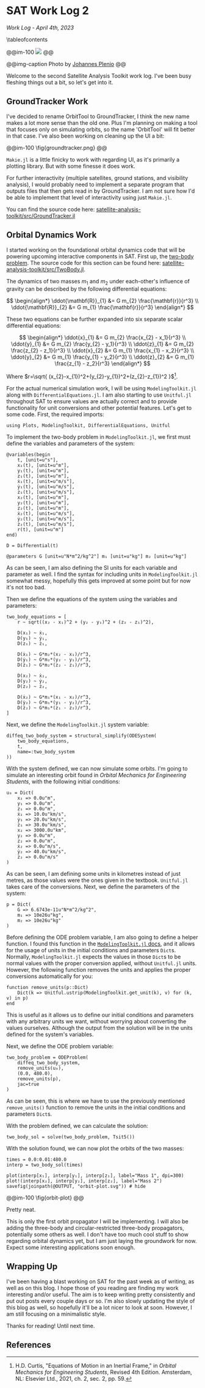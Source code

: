 # SAT Work Log 2

_Work Log - April 4th, 2023_

\tableofcontents

<!-- @def reeval = true -->

@@im-100
![](https://source.unsplash.com/DKix6Un55mw)
@@

@@img-caption
Photo by [Johannes Plenio](https://unsplash.com/photos/DKix6Un55mw)
@@

Welcome to the second Satellite Analysis Toolkit work log. I've been busy fleshing things out a bit, so let's get into it.

## GroundTracker Work

I've decided to rename OrbitTool to GroundTracker, I think the new name makes a lot more sense than the old one. Plus I'm planning on making a tool that focuses only on simulating orbits, so the name 'OrbitTool' will fit better in that case. I've also been working on cleaning up the UI a bit:

@@im-100
\fig{groundtracker.png}
@@

`Makie.jl` is a little finicky to work with regarding UI, as it's primarily a plotting library. But with some finesse it does work.

For further interactivity (multiple satellites, ground stations, and visibility analysis), I would probably need to implement a separate program that outputs files that then gets read in by GroundTracker. I am not sure how I'd be able to implement that level of interactivity using just `Makie.jl`.

You can find the source code here: [satellite-analysis-toolkit/src/GroundTracker.jl](https://github.com/MichaszJ/satellite-analysis-toolkit/blob/main/src/GroundTracker.jl)

## Orbital Dynamics Work

I started working on the foundational orbital dynamics code that will be powering upcoming interactive components in SAT. First up, the [two-body problem](https://en.wikipedia.org/wiki/Two-body_problem). The source code for this section can be found here: [satellite-analysis-toolkit/src/TwoBody.jl](https://github.com/MichaszJ/satellite-analysis-toolkit/blob/main/src/TwoBody.jl).

The dynamics of two masses $m_1$ and $m_2$ under each-other's influence of gravity can be described by the following differential equations:

$$
\begin{align*}
\ddot{\mathbf{R}}_{1} &= G m_{2} \frac{\mathbf{r}}{r^3} \\
\ddot{\mathbf{R}}_{2} &= G m_{1} \frac{\mathbf{r}}{r^3}
\end{align*}
$$

These two equations can be further expanded into six separate scalar differential equations:

$$
\begin{align*}
\ddot{x}_{1} &= G m_{2} \frac{x_{2} - x_1}{r^3} \\
\ddot{y}_{1} &= G m_{2} \frac{y_{2} - y_1}{r^3} \\
\ddot{z}_{1} &= G m_{2} \frac{z_{2} - z_1}{r^3} \\
\ddot{x}_{2} &= G m_{1} \frac{x_{1} - x_2}{r^3} \\
\ddot{y}_{2} &= G m_{1} \frac{y_{1} - y_2}{r^3} \\
\ddot{z}_{2} &= G m_{1} \frac{z_{1} - z_2}{r^3}
\end{align*}
$$

Where $r=\sqrt{ (x_{2}-x_{1})^2+(y_{2}-y_{1})^2+(z_{2}-z_{1})^2 }$[^1].

For the actual numerical simulation work, I will be using `ModelingToolkit.jl` along with `DifferentialEquations.jl`. I am also starting to use `Unitful.jl` throughout SAT to ensure values are actually correct and to provide functionality for unit conversions and other potential features. Let's get to some code. First, the required imports:

```julia:imports
using Plots, ModelingToolkit, DifferentialEquations, Unitful
```

To implement the two-body problem in `ModelingToolkit.jl`, we first must define the variables and parameters of the system:

```julia:definitions
@variables(begin
    t, [unit=u"s"],
    x₁(t), [unit=u"m"],
    y₁(t), [unit=u"m"],
    z₁(t), [unit=u"m"],
    ẋ₁(t), [unit=u"m/s"],
    ẏ₁(t), [unit=u"m/s"],
    ż₁(t), [unit=u"m/s"],
    x₂(t), [unit=u"m"],
    y₂(t), [unit=u"m"],
    z₂(t), [unit=u"m"],
    ẋ₂(t), [unit=u"m/s"],
    ẏ₂(t), [unit=u"m/s"],
    ż₂(t), [unit=u"m/s"],
    r(t), [unit=u"m"]
end)

D = Differential(t)

@parameters G [unit=u"N*m^2/kg^2"] m₁ [unit=u"kg"] m₂ [unit=u"kg"]
```

As can be seen, I am also defining the SI units for each variable and parameter as well. I find the syntax for including units in `ModelingToolkit.jl` somewhat messy, hopefully this gets improved at some point but for now it's not too bad.

Then we define the equations of the system using the variables and parameters:

```julia:eqns
two_body_equations = [
    r ~ sqrt((x₂ - x₁)^2 + (y₂ - y₁)^2 + (z₂ - z₁)^2),

    D(x₁) ~ ẋ₁,
    D(y₁) ~ ẏ₁,
    D(z₁) ~ ż₁,

    D(ẋ₁) ~ G*m₂*(x₂ - x₁)/r^3,
    D(ẏ₁) ~ G*m₂*(y₂ - y₁)/r^3,
    D(ż₁) ~ G*m₂*(z₂ - z₁)/r^3,

    D(x₂) ~ ẋ₂,
    D(y₂) ~ ẏ₂,
    D(z₂) ~ ż₂,

    D(ẋ₂) ~ G*m₁*(x₁ - x₂)/r^3,
    D(ẏ₂) ~ G*m₁*(y₁ - y₂)/r^3,
    D(ż₂) ~ G*m₁*(z₁ - z₂)/r^3,
]
```

Next, we define the `ModelingToolkit.jl` system variable:

```julia:sys
diffeq_two_body_system = structural_simplify(ODESystem(
    two_body_equations,
    t,
    name=:two_body_system
))
```

With the system defined, we can now simulate some orbits. I'm going to simulate an interesting orbit found in _Orbital Mechanics for Engineering Students_, with the following initial conditions:

```julia:init
u₀ = Dict(
    x₁ => 0.0u"m",
    y₁ => 0.0u"m",
    z₁ => 0.0u"m",
    ẋ₁ => 10.0u"km/s",
    ẏ₁ => 20.0u"km/s",
    ż₁ => 30.0u"km/s",
    x₂ => 3000.0u"km",
    y₂ => 0.0u"m",
    z₂ => 0.0u"m",
    ẋ₂ => 0.0u"m/s",
    ẏ₂ => 40.0u"km/s",
    ż₂ => 0.0u"m/s"
)
```

As can be seen, I am defining some units in kilometres instead of just metres, as those values were the ones given in the textbook. `Unitful.jl` takes care of the conversions. Next, we define the parameters of the system:

```julia:params
p = Dict(
    G => 6.6743e-11u"N*m^2/kg^2",
    m₁ => 10e26u"kg",
    m₂ => 10e26u"kg"
)
```

Before defining the ODE problem variable, I am also going to define a helper function. I found this function in the [`ModelingToolkit.jl` docs](https://docs.sciml.ai/ModelingToolkit/dev/basics/Validation/#Parameter-and-Initial-Condition-Values), and it allows for the usage of units in the initial conditions and parameters `Dict`s. Normally, `ModelingToolkit.jl` expects the values in those `Dict`s to be normal values with the proper conversion applied, without `Unitful.jl` units. However, the following function removes the units and applies the proper conversions automatically for you:

```julia:helper
function remove_units(p::Dict)
    Dict(k => Unitful.ustrip(ModelingToolkit.get_unit(k), v) for (k, v) in p)
end
```

This is useful as it allows us to define our initial conditions and parameters with any arbitrary units we want, without worrying about converting the values ourselves. Although the output from the solution will be in the units defined for the system's variables.

Next, we define the ODE problem variable:

```julia:prob
two_body_problem = ODEProblem(
    diffeq_two_body_system,
    remove_units(u₀),
    (0.0, 480.0),
    remove_units(p),
    jac=true
)
```

As can be seen, this is where we have to use the previously mentioned `remove_units()` function to remove the units in the initial conditions and parameters `Dict`s.

With the problem defined, we can calculate the solution:

```julia:sol
two_body_sol = solve(two_body_problem, Tsit5())
```

With the solution found, we can now plot the orbits of the two masses:

```julia:plot
times = 0.0:0.01:480.0
interp = two_body_sol(times)

plot(interp[x₁], interp[y₁], interp[z₁], label="Mass 1", dpi=300)
plot!(interp[x₂], interp[y₂], interp[z₂], label="Mass 2")
savefig(joinpath(@OUTPUT, "orbit-plot.svg")) # hide
```

@@im-100
\fig{orbit-plot}
@@

Pretty neat.

This is only the first orbit propagator I will be implementing. I will also be adding the three-body and circular-restricted three-body propagators, potentially some others as well. I don't have too much cool stuff to show regarding orbital dynamics yet, but I am just laying the groundwork for now. Expect some interesting applications soon enough.

## Wrapping Up

I've been having a blast working on SAT for the past week as of writing, as well as on this blog. I hope those of you reading are finding my work interesting and/or useful. The aim is to keep writing pretty consistently and put out posts every couple days or so. I'm also slowly updating the style of this blog as well, so hopefully it'll be a lot nicer to look at soon. However, I am still focusing on a minimalistic style.

Thanks for reading! Until next time.

## References

[^1]: H.D. Curtis, "Equations of Motion in an Inertial Frame," in _Orbital Mechanics for Engineering Students_, Revised 4th Edition. Amsterdam, NL: Elsevier Ltd., 2021, ch. 2, sec. 2, pp. 59.
